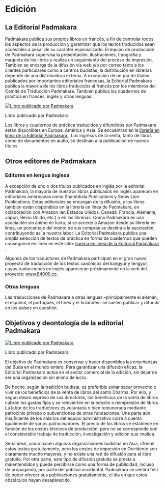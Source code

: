 #  Edición 

##  La Editorial Padmakara 

Padmakara publica sus propios libros en francés, a fin de controlar todos los aspectos de la producción y garantizar que los textos traducidos sean accesibles a pesar de su carácter especializado. El equipo de producción de Padmakara supervisa la presentación, ilustraciones, tipografía y maqueta de los libros y realiza un seguimiento del proceso de impresión. También se encarga de la difusión vía web y/o por correo tanto a los clientes particulares como a centros budistas; la distribución en librerías depende de una distribuidora externa. A excepción de un par de títulos publicados por importantes editoriales francesas, la Editorial Padmakara publica la mayoría de los libros traducidos al francés por los miembros del Comité de Traducción Padmakara. También publica los cuadernos de práctica en francés, inglés y otras lenguas. 

[ ![Libro publicado por Padmakara](/images/img_book_lettre_ami-150x150.jpg) ](/images/img_book_lettre_ami.jpg)

Libro publicado por Padmakara 

Los libros y cuadernos de práctica traducidos y difundidos por Padmakara están disponibles en Europa, América y Asia. Se encuentran en la [ librería en línea de la Editorial Padmakara ](http://www.padmakara.com/) . Los ingresos de la venta, tanto de libros como de documentos en audio, se destinan a la publicación de nuevos títulos. 

##  Otros editores de Padmakara 

###  Editores en lengua inglesa 

A excepción de uno o dos títulos publicados en inglés por la editorial Padmakara, la mayoría de nuestros libros publicados en inglés aparecen en editoriales americanas como Shambhala Publications y Snow Lion Publications. Estas editoriales se encargan de la difusión, y los libros también están disponibles en la librería en línea de Padmakara, en colaboración con Amazon (en Estados Unidos, Canadá, Francia, Alemania, Japón, Reino Unido, etc.) o en las librerías. Como Padmakara es una asociación sin ánimo de lucro, si se accede a Amazon desde su librería en línea, un porcentaje del monto de sus compras se destina a la asociación, contribuyendo así a nuestra labor. La Editorial Padmakara publica una amplia selección de textos de práctica en forma de cuadernos que pueden conseguirse en línea en este sitio: [ librería en línea de la Editorial Padmakara ](http://www.padmakara.com/) . 

Algunos de los traductores de Padmakara participan en el gran nuevo proyecto de traducción de los textos canónicos del kangyur y tengyur, cuyas traducciones en inglés aparecerán próximamente en la web del proyecto: [ www.84000.co. ](http://www.84000.co/)

###  Otras lenguas 

Las traducciones de Padmakara a otras lenguas –principalmente el alemán, el español, el portugués, el finés y el holandés- se suelen publicar y difundir en los países en cuestión. 

##  Objetivos y deontología de la editorial Padmakara 

[ ![Libro publicado por Padmakara](/images/img_book_37stances-150x150.jpg) ](/images/img_book_37stances.jpg)

Libro publicado por Padmakara 

El objetivo de Padmakara es conservar y hacer disponibles las enseñanzas del Buda en el mundo entero. Para garantizar una difusión eficaz, la Editorial Padmakara actúa en el sector comercial de la edición, sin dejar de ser una organización sin ánimo de lucro. 

De hecho, según la tradición budista, es preferible evitar sacar provecho o vivir de los beneficios de la venta de libros del santo Dharma. Por ello, y según deseo expreso de sus directores, los beneficios de la venta de libros cubren los gastos fijos y se reinvierten en la edición o reimpresión de libros. La labor de los traductores es voluntaria o bien remunerada mediante patrocinio privado o subvenciones de otras fundaciones. Una parte aún insuficiente de los salarios del equipo administrativo corre a cuenta igualmente de varios patrocinadores. El precio de los libros se establece en función de los costes técnicos de producción, pero no se corresponde con el considerable trabajo de traducción, investigación y edición que implica. 

Sería ideal, como hacen algunas organizaciones budistas en Asia, ofrecer estos textos gratuitamente, pero los costes de impresión en Occidente son claramente mucho mayores, y no existe una red de difusión para el libro gratuito. Por otra parte, este tipo de difusión gratuita se presta a malentendidos y puede percibirse como una forma de publicidad, incluso de propaganda, por parte del público occidental. Padmakara se sentirá feliz de poder ofrecer sus publicaciones gratuitamente, el día en que estos obstáculos hayan desaparecido. 
